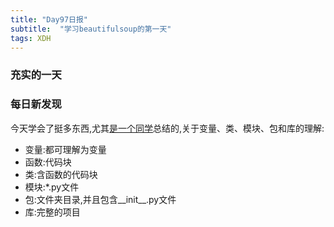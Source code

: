 ```yaml
---  
title: "Day97日报"   
subtitle:  "学习beautifulsoup的第一天"
tags: XDH    
---  
```







### 充实的一天
### 每日新发现
今天学会了挺多东西,尤其[是一个同学](https://caoyang7.github.io/)总结的,关于变量、类、模块、包和库的理解:
- 变量:都可理解为变量
- 函数:代码块
- 类:含函数的代码块
- 模块:*.py文件
- 包:文件夹目录,并且包含__init__.py文件
- 库:完整的项目

